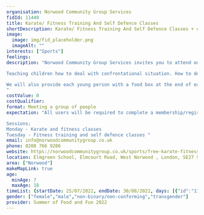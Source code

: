 ```yaml
---
organisation: Norwood Community Group Services
fidId: 11440
title: Karate/ Fitness Training And Self Defence Classes
shortDescription: Karate/ Fitness Training And Self Defence Classes + description
image:
  image: img/fid_placeholder.png
  imageAlt: ""
interests: ["Sports"]
feelings:
description: "Norwood Community Group Services invites you to attend our Karate, Fitness & Self Defence classes. You will become accredited (AQA) with the skills that will not only help you to defend yourself. Casual dress is recommended (track suit). 

Teaching children how to deal with confrontational situation. How to deal with the streets and how best to conduct themselves. All ways to live in harmony. 

We will also provide each young person with a food box at the end of each session.
"
costValue: 0
costQualifier: 
format: Meeting a group of people
expectation: "All users will be required to complete a membership/registration form when joining our programs, Parents/carers must complete this process.

Sessions; 
Monday - Karate and fitness classes
Tuesday - Fitness training and self defence classes "
email: info@norwoodcommunitygroup.co.uk
phone: 0208 766 9286
website: https://norwoodcommunitygroup.co.uk/sports/free-karate-fitness-training-and-self-defence-activities-throughout-the-summer/
location: Elmgreen School, Elmcourt Road, West Norwood , London, SE27 9BZ
area: ["Norwood"]
makeMapLink: true
age:
  minAge: 7
  maxAge: 18
timeList: {startDate: 25/07/2022, endDate: 30/08/2022, days: [{"id":"11440","fis_provider_name":"Karate/ Fitness Training And Self Defence Classes","day":"Monday","start_time":"6:30 PM","end_time":"8:30 PM"},{"id":"11440","fis_provider_name":"Karate/ Fitness Training And Self Defence Classes","day":"Tuesday","start_time":"6:00 PM","end_time":"8:00 PM"}] }
gender: ["female","male","non-binary/non-conforming","transgender"]
provider: Summer of Food and Fun 2022
---
```


